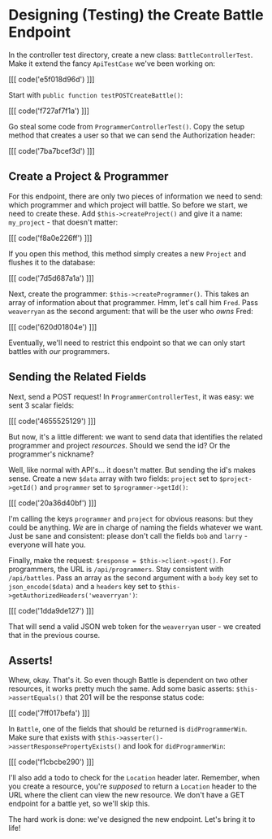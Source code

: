 # Designing (Testing) the Create Battle Endpoint

In the controller test directory, create a new class: `BattleControllerTest`. Make
it extend the fancy `ApiTestCase` we've been working on:

[[[ code('e5f018d96d') ]]]

Start with `public function testPOSTCreateBattle()`:

[[[ code('f727af7f1a') ]]]

Go steal some code from `ProgrammerControllerTest()`. Copy the setup method that creates
a user so that we can send the Authorization header:

[[[ code('7ba7bcef3d') ]]]

## Create a Project & Programmer

For this endpoint, there are only two pieces of information we need to send: which
programmer and which project will battle. So before we start, we need to create these.
Add `$this->createProject()` and give it a name: `my_project` - that doesn't matter:

[[[ code('f8a0e226ff') ]]]

If you open this method, this method simply creates a new `Project` and flushes it
to the database:

[[[ code('7d5d687a1a') ]]]

Next, create the programmer: `$this->createProgrammer()`. This takes an array of
information about that programmer. Hmm, let's call him `Fred`. Pass `weaverryan`
as the second argument: that will be the user who *owns* Fred:

[[[ code('620d01804e') ]]]

Eventually, we'll need to restrict this endpoint so that we can only start battles
with *our* programmers.

## Sending the Related Fields

Next, send a POST request! In `ProgrammerControllerTest`, it was easy: we sent
3 scalar fields:

[[[ code('4655525129') ]]]

But now, it's a little different: we want to send data that identifies the related
programmer and project *resources*. Should we send the id? Or the programmer's
nickname?

Well, like normal with API's... it doesn't matter. But sending the id's makes sense.
Create a new `$data` array with two fields: `project` set to `$project->getId()`
and `programmer` set to `$programmer->getId()`:

[[[ code('20a36d40bf') ]]]

I'm calling the keys `programmer` and `project` for obvious reasons: but they could
be anything. *We* are in charge of naming the fields whatever we want. Just be sane
and consistent: please don't call the fields `bob` and `larry` - everyone will hate you.

Finally, make the request: `$response = $this->client->post()`. For programmers,
the URL is `/api/programmers`. Stay consistent with `/api/battles`. Pass an array
as the second argument with a `body` key set to `json_encode($data)` and a `headers`
key set to `$this->getAuthorizedHeaders('weaverryan')`:

[[[ code('1dda9de127') ]]]

That will send a valid JSON web token for the `weaverryan` user - we created that
in the previous course.

## Asserts!

Whew, okay. That's it. So even though Battle is dependent on two other resources,
it works pretty much the same. Add some basic asserts: `$this->assertEquals()` that
201 will be the response status code:

[[[ code('7ff017befa') ]]]

In `Battle`, one of the fields that should be returned is `didProgrammerWin`. Make sure
that exists with `$this->asserter()->assertResponsePropertyExists()` and look for `didProgrammerWin`:

[[[ code('f1cbcbe290') ]]]

I'll also add a todo to check for the `Location` header later. Remember, when you
create a resource, you're *supposed* to return a `Location` header to the URL where
the client can view the new resource. We don't have a GET endpoint for a battle yet,
so we'll skip this.

The hard work is done: we've designed the new endpoint. Let's bring it to life!
